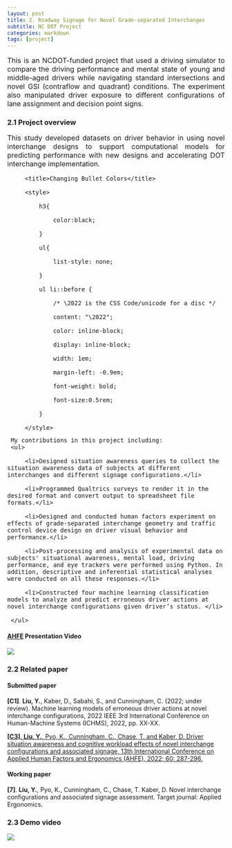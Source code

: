 ```yaml
---
layout: post
title: 2. Roadway Signage for Novel Grade-separated Interchanges 
subtitle: NC DOT Project 
categories: markdown
tags: [project]
---
```

<font size=3>
<p style="text-align:justify; text-justify:inter-ideograph;">
This is an NCDOT-funded project that used a driving simulator to compare the driving performance and mental state of young and middle-aged drivers while navigating standard intersections and novel GSI (contraflow and quadrant) conditions. The experiment also manipulated driver exposure to different configurations of lane assignment and decision point signs. 

</p>
</font>

### 2.1 Project overview

<font size=3>
<p style="text-align:justify; text-justify:inter-ideograph;">
<!-- ## Here is a secondary heading -->
This study developed datasets on driver behavior in using novel interchange designs to support computational models for predicting performance with new designs and accelerating DOT interchange implementation.

<html>
    <head>

         <title>Changing Bullet Colors</title>

         <style>

             h3{

                 color:black;

             }

             ul{

                 list-style: none;

             }

             ul li::before {

                 /* \2022 is the CSS Code/unicode for a disc */

                 content: "\2022";  

                 color: inline-block; 

                 display: inline-block; 

                 width: 1em;

                 margin-left: -0.9em;

                 font-weight: bold;

                 font-size:0.5rem;

             }

         </style>

   </head>

   <body>

     My contributions in this project including:
     <ul>

         <li>Designed situation awareness queries to collect the situation awareness data of subjects at different interchanges and different signage configurations.</li>

         <li>Programmed Qualtrics surveys to render it in the desired format and convert output to spreadsheet file formats.</li>

         <li>Designed and conducted human factors experiment on effects of grade-separated interchange geometry and traffic control device design on driver visual behavior and performance.</li>

         <li>Post-processing and analysis of experimental data on subjects' situational awareness, mental load, driving performance, and eye trackers were performed using Python. In addition, descriptive and inferential statistical analyses were conducted on all these responses.</li>

         <li>Constructed four machine learning classification models to analyze and predict erroneous driver actions at novel interchange configurations given driver’s status. </li>

     </ul>

   </body>

</html>

</p>
</font>

#### <a href="https://openaccess.cms-conferences.org/#/publications/book/978-1-958651-36-0/article/978-1-958651-36-0_32" target="_blank">AHFE</a> Presentation Video

![](https://youtu.be/qTCoAUiOJkM)

### 2.2 Related paper
#### Submitted paper
 <b>[C1]</b>. <b>Liu, Y.</b>, Kaber, D., Sabahi, S., and Cunningham, C. (2022; under review). Machine learning models of erroneous driver actions at novel interchange configurations, 2022 IEEE 3rd International Conference on Human-Machine Systems (ICHMS), 2022, pp. XX-XX.<br/>

<a href="https://openaccess.cms-conferences.org/#/publications/book/978-1-958651-36-0/article/978-1-958651-36-0_32" target="_blank"><b>[C3]</b>. <b>Liu, Y.</b>, Pyo, K., Cunningham, C., Chase, T. and Kaber, D. Driver situation awareness and cognitive workload effects of novel interchange configurations and associated signage, 13th International Conference on Applied Human Factors and Ergonomics (AHFE), 2022; 60: 287-296. </a>

#### Working paper
<b>[7]</b>. <b>Liu, Y.</b>, Pyo, K., Cunningham, C., Chase, T. Kaber, D. Novel interchange configurations and associated signage assessment. Target journal: Applied Ergonomics.

### 2.3 Demo video

![](https://youtu.be/db3A5tPrsq8)